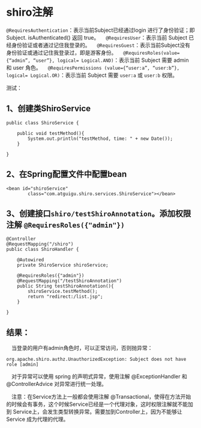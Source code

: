 # shiro注解

`@RequiresAuthentication`：表示当前Subject已经通过login 进行了身份验证；即 Subject. isAuthenticated() 返回 true。
 `@RequiresUser`：表示当前 Subject 已经身份验证或者通过记住我登录的。
 `@RequiresGuest`：表示当前Subject没有身份验证或通过记住我登录过，即是游客身份。
 `@RequiresRoles(value={“admin”, “user”}, logical= Logical.AND)`：表示当前 Subject 需要 admin 和 user 角色。
 `@RequiresPermissions (value={“user:a”, “user:b”}, logical= Logical.OR)`：表示当前 Subject 需要 `user:a` 或 `user:b` 权限。

测试：

## 1、创建类ShiroService

```
public class ShiroService {
	
	public void testMethod(){
		System.out.println("testMethod, time: " + new Date());
	}
	
}

```

## 2、在Spring配置文件中配置bean

```
<bean id="shiroService"
    	class="com.atguigu.shiro.services.ShiroService"></bean>

```

## 3、创建接口`shiro/testShiroAnnotation`。添加权限注解 `@RequiresRoles({"admin"})`

```
@Controller
@RequestMapping("/shiro")
public class ShiroHandler {
	
	@Autowired
	private ShiroService shiroService;
	
	@RequiresRoles({"admin"})
	@RequestMapping("/testShiroAnnotation")
	public String testShiroAnnotation(){
		shiroService.testMethod();
		return "redirect:/list.jsp";
	}

}

```

## 结果：

 当登录的用户有admin角色时，可以正常访问，否则抛异常：

```
org.apache.shiro.authz.UnauthorizedException: Subject does not have role [admin]

```

 对于异常可以使用 spring 的声明式异常，使用注解 @ExceptionHandler 和 @ControllerAdvice 对异常进行统一处理。

 注意：在Service方法上一般都会使用注解 @Transactional，使得在方法开始的时候会有事务，这个时候Service已经是一个代理对象，这时权限注解就不能加到 Service上，会发生类型转换异常。需要加到Controller上，因为不能够让 Service 成为代理的代理。